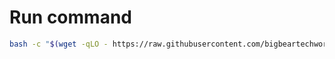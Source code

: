 # Run command

```bash
bash -c "$(wget -qLO - https://raw.githubusercontent.com/bigbeartechworld/big-bear-scripts/master/change-casaos-web-ui-port/run.sh)"
```
